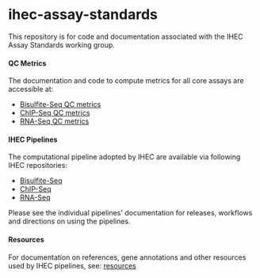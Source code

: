 ihec-assay-standards
====================

This repository is for code and documentation associated with the IHEC Assay Standards working group.

#### QC Metrics

The documentation and code to compute metrics for all core assays are accessible at:

* [Bisulfite-Seq QC metrics](qc_metrics/wgb-seq/)
* [ChIP-Seq QC metrics](qc_metrics/chip-seq/)
* [RNA-Seq QC metrics](qc_metrics/rna-seq/)



#### IHEC Pipelines

The computational pipeline adopted by IHEC are available via following IHEC repositories:


* [Bisulfite-Seq](https://github.com/IHEC/gemBS)
* [ChIP-Seq](https://github.com/IHEC/integrative_analysis_chip) 
* [RNA-Seq](https://github.com/IHEC/grape-nf)

Please see the individual pipelines' documentation for releases, workflows and directions on using the pipelines.

#### Resources

For documentation on references, gene annotations and other resources used by IHEC pipelines, see: [resources](resources.md)



